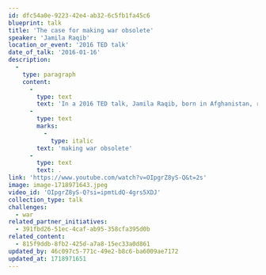 ```yaml
---
id: dfc54a0e-9223-42e4-ab32-6c5fb1fa45c6
blueprint: talk
title: 'The case for making war obsolete'
speaker: 'Jamila Raqib'
location_or_event: '2016 TED talk'
date_of_talk: '2016-01-16'
description:
  -
    type: paragraph
    content:
      -
        type: text
        text: 'In a 2016 TED talk, Jamila Raqib, born in Afghanistan, references Gene Sharp''s (see "198 non-violent methods of ending violence" in articles section) as she convincingly makes the case for '
      -
        type: text
        marks:
          -
            type: italic
        text: 'making war obsolete'
      -
        type: text
        text: .
link: 'https://www.youtube.com/watch?v=OIpgrZ8yS-Q&t=2s'
image: image-1718971643.jpeg
video_id: 'OIpgrZ8yS-Q?si=ipmtLdQ-4grs5XDJ'
collection_type: talk
challenges:
  - war
related_partner_initiatives:
  - 391fbd26-51ec-4caf-ab95-358cfa395d0b
related_content:
  - 815f9ddb-8fb2-425d-a7a8-15ec33a0d861
updated_by: 46c097c5-771c-49e2-b8c6-ba6009ae7172
updated_at: 1718971651
---
```

